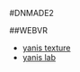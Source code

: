 #DNMADE2

##WEBVR

* [yanis texture](https://hella-yanis.github.io/TestVR/demoVR.html)
* [yanis lab](ttps://hella-yanis.github.io/TestVR/lab.html)



